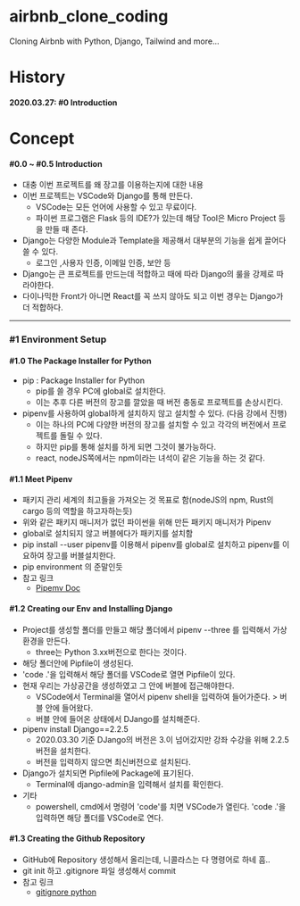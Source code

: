 # airbnb_clone_coding

Cloning Airbnb with Python, Django, Tailwind and more...

# History

#### 2020.03.27: #0 Introduction

# Concept

#### #0.0 ~ #0.5 Introduction

- 대충 이번 프로젝트를 왜 장고를 이용하는지에 대한 내용
- 이번 프로젝트는 VSCode와 Django를 통해 만든다.
  - VSCode는 모든 언어에 사용할 수 있고 무료이다.
  - 파이썬 프로그램은 Flask 등의 IDE?가 있는데 해당 Tool은 Micro Project 등을 만들 때 존다.
- Django는 다양한 Module과 Template을 제공해서 대부분의 기능을 쉽게 끌어다 쓸 수 있다.
  - 로그인 ,사용자 인증, 이메일 인증, 보안 등
- Django는 큰 프로젝트를 만드는데 적합하고 때에 따라 Django의 룰을 강제로 따라야한다.
- 다이나믹한 Front가 아니면 React를 꼭 쓰지 않아도 되고 이번 경우는 Django가 더 적합하다.

---

### #1 Environment Setup

#### #1.0 The Package Installer for Python

- pip : Package Installer for Python
  - pip를 쓸 경우 PC에 global로 설치한다.
  - 이는 추후 다른 버전의 장고를 깔았을 때 버전 충동로 프로젝트를 손상시킨다.
- pipenv를 사용하여 global하게 설치하지 않고 설치할 수 있다. (다음 강에서 진행)
  - 이는 하나의 PC에 다양한 버전의 장고를 설치할 수 있고 각각의 버전에서 프로젝트를 돌릴 수 있다.
  - 하지만 pip를 통해 설치를 하게 되면 그것이 불가능하다.
  - react, nodeJS쪽에서는 npm이라는 녀석이 같은 기능을 하는 것 같다.

#### #1.1 Meet Pipenv

- 패키지 관리 세계의 최고들을 가져오는 것 목표로 함(nodeJS의 npm, Rust의 cargo 등의 역할을 하고자하는듯)
- 위와 같은 패키지 매니저가 없던 파이썬을 위해 만든 패키지 매니저가 Pipenv
- global로 설치되지 않고 버블에다가 패키지를 설치함
- pip install --user pipenv를 이용해서 pipenv를 global로 설치하고 pipenv를 이요하여 장고를 버블설치한다.
- pip environment 의 준말인듯
- 참고 링크
  - [Pipemv Doc](https://pipenv-fork.readthedocs.io/en/latest/)

#### #1.2 Creating our Env and Installing Django

- Project를 생성할 폴더를 만들고 해당 폴더에서 pipenv --three 를 입력해서 가상환경을 만든다.
  - three는 Python 3.xx버전으로 한다는 것이다.
- 해당 폴더안에 Pipfile이 생성된다.
- 'code .'을 입력해서 해당 폴더를 VSCode로 열면 Pipfile이 있다.
- 현재 우리는 가상공간을 생성하였고 그 안에 버블에 접근해야한다.
  - VSCode에서 Terminal을 열어서 pipenv shell을 입력하여 들어가준다. > 버블 안에 들어왔다.
  - 버블 안에 들어온 상태에서 DJango를 설치해준다.
- pipenv install Django==2.2.5
  - 2020.03.30 기준 DJango의 버전은 3.이 넘어갔지만 강좌 수강을 위해 2.2.5버전을 설치한다.
  - 버전을 입력하지 않으면 최신버전으로 설치된다.
- Django가 설치되면 Pipfile에 Package에 표기된다.
  - Terminal에 django-admin을 입력해서 설치를 확인한다.
- 기타
  - powershell, cmd에서 명령어 'code'를 치면 VSCode가 열린다. 'code .'을 입력하면 해당 폴더를 VSCode로 연다.

#### #1.3 Creating the Github Repository

- GitHub에 Repository 생성해서 올리는데, 니콜라스는 다 명령어로 하네 흠..
- git init 하고 .gitignore 파일 생성해서 commit
- 참고 링크
  - [gitignore python](https://github.com/github/gitignore/blob/master/Python.gitignore)
